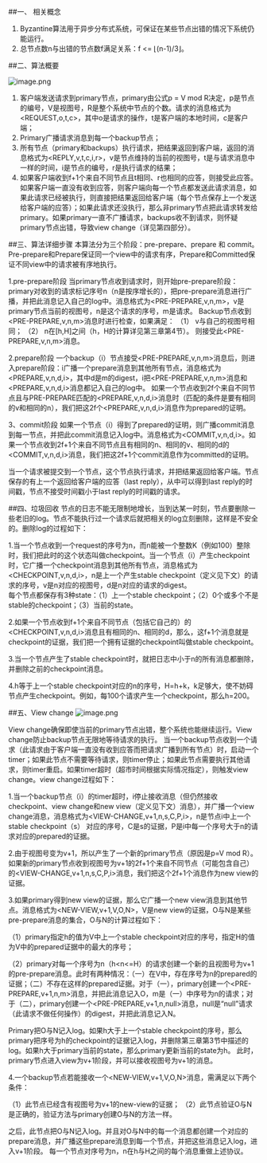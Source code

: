 ##一、	相关概念
1.	Byzantine算法用于异步分布式系统，可保证在某些节点出错的情况下系统仍能运行。
2.	总节点数n与出错的节点数f满足关系：f <= ⌊(n-1)/3⌋。


##二、算法概要

![image.png](https://upload-images.jianshu.io/upload_images/3959874-c48de8445502009f.png?imageMogr2/auto-orient/strip%7CimageView2/2/w/1240)

1.	客户端发送请求到primary节点，primary由公式p = V mod R决定，p是节点的编号，V是视图号，R是整个系统中节点的个数。请求的消息格式为<REQUEST,o,t,c>，其中o是请求的操作，t是客户端的本地时间，c是客户端；
2.	Primary广播请求消息到每一个backup节点；
3.	所有节点（primary和backups）执行请求，把结果返回到客户端，返回的消息格式为<REPLY,v,t,c,i,r>，v是节点维持的当前的视图号，t是与请求消息中一样的时间，i是节点的编号，r是执行请求的结果；
4.	如果客户端收到f+1个来自不同节点且t相同、r也相同的应答，则接受此应答。如果客户端一直没有收到应答，则客户端向每一个节点都发送此请求消息，如果此请求已经被执行，则直接把结果返回给客户端（每个节点保存上一个发送给客户端的应答）；如果此请求还没执行，那么非primary节点把此请求转发给primary。如果primary一直不广播请求，backups收不到请求，则怀疑primary节点出错，导致view change（详见第四部分）。

##三、算法详细步骤
本算法分为三个阶段：pre-prepare、prepare 和 commit。Pre-prepare和Prepare保证同一个view中的请求有序，Prepare和Committed保证不同view中的请求被有序地执行。

1.pre-prepare阶段
当primary节点收到请求时，则开始pre-prepare阶段：primary对收到的请求标记序号n（n是按序增长的），把pre-prepare消息进行广播，并把此消息记入自己的log中。消息格式为<PRE-PREPARE,v,n,m>，v是primary节点当前的视图号，n是这个请求的序号，m是请求。
Backup节点收到<PRE-PREPARE,v,n,m>消息时进行检查，如果满足：
（1）	v与自己的视图号相同；
（2）	n在[h,H]之间（h，H的计算详见第三章第4节）。
则接受此<PRE-PREPARE,v,n,m>消息。

2.prepare阶段
一个backup（i）节点接受<PRE-PREPARE,v,n,m>消息后，则进入prepare阶段：i广播一个prepare消息到其他所有节点，消息格式为<PREPARE,v,n,d,i>，其中d是m的digest，i把<PRE-PREPARE,v,n,m>消息和<PREPARE,v,n,d,i>消息都记入自己的log中。
如果一个节点收到2f个来自不同节点且与PRE-PREPARE匹配的<PREPARE,v,n,d,i>消息时（匹配的条件是要有相同的v和相同的n），我们把这2f个<PREPARE,v,n,d,i>消息作为prepared的证明。

3、commit阶段
如果一个节点（i）得到了prepared的证明，则广播commit消息到每一节点，并把此commit消息记入log中。消息格式为<COMMIT,v,n,d,i>。如果一个节点收到2f+1个来自不同节点且有相同的n、相同的v、相同的d的<COMMIT,v,n,d,i>消息，我们把这2f+1个commit消息作为committed的证明。

当一个请求被提交到一个节点，这个节点执行请求，并把结果返回给客户端。节点保存的有上一个返回给客户端的应答（last reply），从中可以得到last reply的时间戳，节点不接受时间戳小于last reply的时间戳的请求。

##四、垃圾回收
节点的日志不能无限制地增长，当到达某一时刻，节点要删除一些老旧的log。节点不能执行过一个请求后就把相关的log立刻删除，这样是不安全的。删除log的过程如下：

1.当一个节点收到一个request的序号为n，而n能被一个整数K（例如100）整除时，我们把此时的这个状态叫做checkpoint。当一个节点（i）产生checkpoint时，它广播一个checkpoint消息到其他所有节点，消息格式为<CHECKPOINT,v,n,d,i>，n是上一个产生stable checkpoint（定义见下文）的请求的序号，v是n对应的视图号，d是n对应的请求的digest。       
每个节点都保存有3种state：（1）上一个stable checkpoint；（2）0个或多个不是stable的checkpoint；（3）当前的state。

2.如果一个节点收到f+1个来自不同节点（包括它自己的）的<CHECKPOINT,v,n,d,i>消息且有相同的n、相同的d，那么，这f+1个消息就是checkpoint的证据，我们把一个拥有证据的checkpoint叫做stable checkpoint。

3.当一个节点产生了stable checkpoint时，就把日志中小于n的所有消息都删除，并删除之前的checkpoint消息。	

4.h等于上一个stable checkpoint对应的n的序号，H=h+k，k足够大，使不妨碍节点产生checkpoint。例如，每100个请求产生一个checkpoint，那么h=200。


##五、View change
![image.png](https://upload-images.jianshu.io/upload_images/3959874-0b7a94040c8f7b22.png?imageMogr2/auto-orient/strip%7CimageView2/2/w/1240)

View change确保即使当前的primary节点出错，整个系统也能继续运行。View change防止backup节点无限地等待请求的执行。
当一个backup节点收到一个请求（此请求由于客户端一直没有收到应答而把请求广播到所有节点）时，启动一个timer；如果此节点不需要等待请求，则timer停止；如果此节点需要执行其他请求，则timer重启。如果timer超时（超市时间根据实际情况指定），则触发view change。view change过程如下：

1.当一个backup节点（i）的timer超时，i停止接收消息（但仍然接收checkpoint、view change和new view（定义见下文）消息），并广播一个view change消息，消息格式为<VIEW-CHANGE,v+1,n,s,C,P,i>，n是节点i中上一个stable checkpoint（s） 对应的序号，C是s的证据，P是i中每一个序号大于n的请求对应的prepared的证据。

2.由于视图号变为v+1，所以产生了一个新的primary节点（原因是p=V mod R）。如果新的primary节点收到视图号为v+1的2f+1个来自不同节点（可能包含自己）的<VIEW-CHANGE,v+1,n,s,C,P,i>消息，我们把这个2f+1个消息作为new view的证据。

3.如果primary得到new view的证据，那么它广播一个new view消息到其他节点。消息格式为<NEW-VIEW,v+1,V,O,N>，V是new view的证据，O与N是某些pre-prepare消息的集合，O与N的计算过程如下：

（1）primary指定h的值为V中上一个stable checkpoint对应的序号，指定H的值为V中的prepared证据中的最大的序号；

（2）primary对每一个序号为n（h<n<=H）的请求创建一个新的且视图号为v+1的pre-prepare消息。此时有两种情况：（一）在V中，存在序号为n的prepared的证据；（二）不存在这样的prepared证据。对于（一），primary创建一个<PRE-PREPARE,v+1,n,m>消息，并把此消息记入O，m是（一）中序号为n的请求；对于（二），primary创建一个<PRE-PREPARE,v+1,n,null>消息，null是“null”请求（此请求不做任何操作）的digest，并把此消息记入N。

Primary把O与N记入log。如果h大于上一个stable checkpoint的序号，那么primary把序号为h的checkpoint的证据记入log，并删除第三章第3节中描述的log。如果h大于primary当前的state，那么primary更新当前的state为h。
此时，primary节点进入view为v+1阶段，并可以接收视图号为v+1的消息。

4.一个backup节点若能接收一个<NEW-VIEW,v+1,V,O,N>消息，需满足以下两个条件：
	
（1）此节点已经含有视图号为v+1的new-view的证据；
（2）此节点验证O与N是正确的，验证方法与primary创建O与N的方法一样。

之后，此节点把O与N记入log。并且对O与N中的每一个消息都创建一个对应的prepare消息，并广播这些prepare消息到每一个节点，并把这些消息记入log，进入v+1阶段。
每一个节点对序号为n，n在h与H之间的每个消息重做上述协议。










